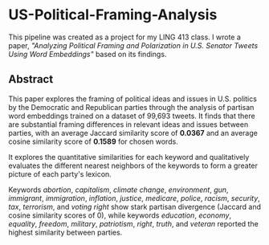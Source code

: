 # US-Political-Framing-Analysis

This pipeline was created as a project for my LING 413 class. I wrote a paper, *"Analyzing Political Framing and Polarization in U.S. Senator Tweets Using Word Embeddings"* based on its findings.

## Abstract

This paper explores the framing of political ideas and issues in U.S. politics by the Democratic and Republican parties through the analysis of partisan word embeddings trained on a dataset of 99,693 tweets. It finds that there are substantial framing differences in relevant ideas and issues between parties, with an average Jaccard similarity score of **0.0367** and an average cosine similarity score of **0.1589** for chosen words.

It explores the quantitative similarities for each keyword and qualitatively evaluates the different nearest neighbors of the keywords to form a greater picture of each party's lexicon.

Keywords *abortion*, *capitalism*, *climate change*, *environment*, *gun*, *immigrant*, *immigration*, *inflation*, *justice*, *medicare*, *police*, *racism*, *security*, *tax*, *terrorism*, and *voting right* show stark partisan divergence (Jaccard and cosine similarity scores of 0), while keywords *education*, *economy*, *equality*, *freedom*, *military*, *patriotism*, *right*, *truth*, and *veteran* reported the highest similarity between parties.

